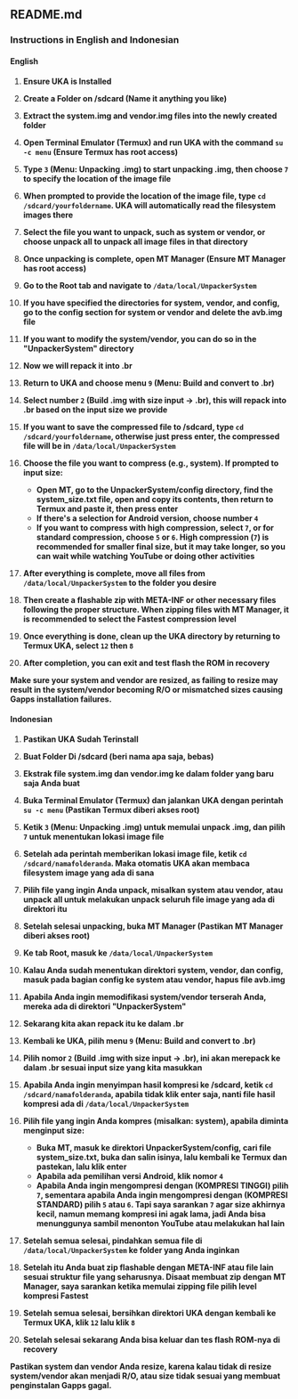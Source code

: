 
## README.md

### Instructions in English and Indonesian

#### English

1. **Ensure UKA is Installed**
2. **Create a Folder on /sdcard (Name it anything you like)**
3. **Extract the system.img and vendor.img files into the newly created folder**
4. **Open Terminal Emulator (Termux) and run UKA with the command `su -c menu` (Ensure Termux has root access)**
5. **Type `3` (Menu: Unpacking .img) to start unpacking .img, then choose `7` to specify the location of the image file**
6. **When prompted to provide the location of the image file, type `cd /sdcard/yourfoldername`. UKA will automatically read the filesystem images there**
7. **Select the file you want to unpack, such as system or vendor, or choose unpack all to unpack all image files in that directory**
8. **Once unpacking is complete, open MT Manager (Ensure MT Manager has root access)**
9. **Go to the Root tab and navigate to `/data/local/UnpackerSystem`**
10. **If you have specified the directories for system, vendor, and config, go to the config section for system or vendor and delete the avb.img file**
11. **If you want to modify the system/vendor, you can do so in the "UnpackerSystem" directory**
12. **Now we will repack it into .br**
13. **Return to UKA and choose menu `9` (Menu: Build and convert to .br)**
14. **Select number `2` (Build .img with size input -> .br), this will repack into .br based on the input size we provide**
15. **If you want to save the compressed file to /sdcard, type `cd /sdcard/yourfoldername`, otherwise just press enter, the compressed file will be in `/data/local/UnpackerSystem`**
16. **Choose the file you want to compress (e.g., system). If prompted to input size:**
    - **Open MT, go to the UnpackerSystem/config directory, find the system_size.txt file, open and copy its contents, then return to Termux and paste it, then press enter**
    - **If there's a selection for Android version, choose number `4`**
    - **If you want to compress with high compression, select `7`, or for standard compression, choose `5` or `6`. High compression (`7`) is recommended for smaller final size, but it may take longer, so you can wait while watching YouTube or doing other activities**

17. **After everything is complete, move all files from `/data/local/UnpackerSystem` to the folder you desire**
18. **Then create a flashable zip with META-INF or other necessary files following the proper structure. When zipping files with MT Manager, it is recommended to select the Fastest compression level**
19. **Once everything is done, clean up the UKA directory by returning to Termux UKA, select `12` then `8`**
20. **After completion, you can exit and test flash the ROM in recovery**

**Make sure your system and vendor are resized, as failing to resize may result in the system/vendor becoming R/O or mismatched sizes causing Gapps installation failures.**

#### Indonesian

1. **Pastikan UKA Sudah Terinstall**
2. **Buat Folder Di /sdcard (beri nama apa saja, bebas)**
3. **Ekstrak file system.img dan vendor.img ke dalam folder yang baru saja Anda buat**
4. **Buka Terminal Emulator (Termux) dan jalankan UKA dengan perintah `su -c menu` (Pastikan Termux diberi akses root)**
5. **Ketik `3` (Menu: Unpacking .img) untuk memulai unpack .img, dan pilih `7` untuk menentukan lokasi image file**
6. **Setelah ada perintah memberikan lokasi image file, ketik `cd /sdcard/namafolderanda`. Maka otomatis UKA akan membaca filesystem image yang ada di sana**
7. **Pilih file yang ingin Anda unpack, misalkan system atau vendor, atau unpack all untuk melakukan unpack seluruh file image yang ada di direktori itu**
8. **Setelah selesai unpacking, buka MT Manager (Pastikan MT Manager diberi akses root)**
9. **Ke tab Root, masuk ke `/data/local/UnpackerSystem`**
10. **Kalau Anda sudah menentukan direktori system, vendor, dan config, masuk pada bagian config ke system atau vendor, hapus file avb.img**
11. **Apabila Anda ingin memodifikasi system/vendor terserah Anda, mereka ada di direktori "UnpackerSystem"**
12. **Sekarang kita akan repack itu ke dalam .br**
13. **Kembali ke UKA, pilih menu `9` (Menu: Build and convert to .br)**
14. **Pilih nomor `2` (Build .img with size input -> .br), ini akan merepack ke dalam .br sesuai input size yang kita masukkan**
15. **Apabila Anda ingin menyimpan hasil kompresi ke /sdcard, ketik `cd /sdcard/namafolderanda`, apabila tidak klik enter saja, nanti file hasil kompresi ada di `/data/local/UnpackerSystem`**
16. **Pilih file yang ingin Anda kompres (misalkan: system), apabila diminta menginput size:**
    - **Buka MT, masuk ke direktori UnpackerSystem/config, cari file system_size.txt, buka dan salin isinya, lalu kembali ke Termux dan pastekan, lalu klik enter**
    - **Apabila ada pemilihan versi Android, klik nomor `4`**
    - **Apabila Anda ingin mengompresi dengan (KOMPRESI TINGGI) pilih `7`, sementara apabila Anda ingin mengompresi dengan (KOMPRESI STANDARD) pilih `5` atau `6`. Tapi saya sarankan `7` agar size akhirnya kecil, namun memang kompresi ini agak lama, jadi Anda bisa menunggunya sambil menonton YouTube atau melakukan hal lain**

17. **Setelah semua selesai, pindahkan semua file di `/data/local/UnpackerSystem` ke folder yang Anda inginkan**
18. **Setelah itu Anda buat zip flashable dengan META-INF atau file lain sesuai struktur file yang seharusnya. Disaat membuat zip dengan MT Manager, saya sarankan ketika memulai zipping file pilih level kompresi Fastest**
19. **Setelah semua selesai, bersihkan direktori UKA dengan kembali ke Termux UKA, klik `12` lalu klik `8`**
20. **Setelah selesai sekarang Anda bisa keluar dan tes flash ROM-nya di recovery**

**Pastikan system dan vendor Anda resize, karena kalau tidak di resize system/vendor akan menjadi R/O, atau size tidak sesuai yang membuat penginstalan Gapps gagal.**
